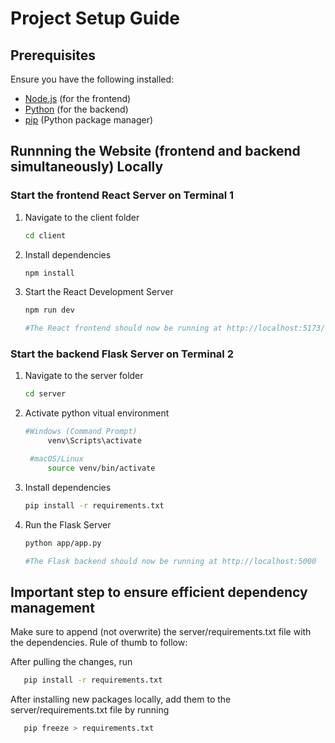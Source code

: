 # Project Setup Guide

## Prerequisites

Ensure you have the following installed:

- [Node.js](https://nodejs.org/) (for the frontend)
- [Python](https://www.python.org/) (for the backend)
- [pip](https://pip.pypa.io/en/stable/) (Python package manager)

## Runnning the Website (frontend and backend simultaneously) Locally

### Start the frontend React Server on Terminal 1

1. Navigate to the client folder

   ```sh
   cd client

   ```

2. Install dependencies

   ```sh
   npm install

   ```

3. Start the React Development Server

   ```sh
   npm run dev

   #The React frontend should now be running at http://localhost:5173/.
   ```

### Start the backend Flask Server on Terminal 2

1. Navigate to the server folder

   ```sh
   cd server

   ```

2. Activate python vitual environment

   ```sh
   #Windows (Command Prompt)
        venv\Scripts\activate

    #macOS/Linux
        source venv/bin/activate

   ```

3. Install dependencies

   ```sh
   pip install -r requirements.txt

   ```

4. Run the Flask Server

   ```sh
   python app/app.py

   #The Flask backend should now be running at http://localhost:5000
   ```

## Important step to ensure efficient dependency management

Make sure to append (not overwrite) the server/requirements.txt file with the dependencies. Rule of thumb to follow:

After pulling the changes, run

```sh
   pip install -r requirements.txt
```

After installing new packages locally, add them to the server/requirements.txt file by running

```sh
   pip freeze > requirements.txt
```
